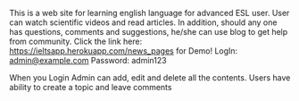 This is a web site for learning english language for advanced ESL user. User can watch scientific videos and read articles. In addition, should any one has questions, comments and suggestions, he/she can use blog to get help from community.
Click the link here: https://ieltsapp.herokuapp.com/news_pages for Demo!
                          LogIn:    admin@example.com
                          Password: admin123
  
When you Login Admin can add, edit and delete all the contents. Users have ability to create a topic and leave comments
